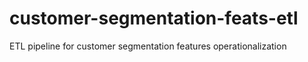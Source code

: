 # customer-segmentation-feats-etl
ETL pipeline for customer segmentation features operationalization
